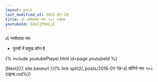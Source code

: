 ```yaml
---
layout: post
last_modified_at: 2021-03-29
title: ॐ आदित्याय नमः १०८ टाइम्स
youtubeId: E0oSjP0mCJI
---
```

 
 
 ॐ नरर्षभाया नमः  
 
 -  पुरुषों में प्रमुख कौन है 
 
  
 
  
 
 
 
 
 
 


{% include youtubePlayer.html id=page.youtubeId %}
 
[Next]({{ site.baseurl }}{% link  split2/_posts/2016-01-19-ॐ योगिने नमः १०८ टाइम्स.md%})
 
